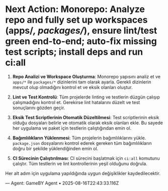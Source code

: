 # Next Action: Monorepo: Analyze repo and fully set up workspaces (apps/*, packages/*), ensure lint/test green end-to-end; auto-fix missing test scripts; install deps and run ci:all

1. **Repo Analizi ve Workspace Oluşturma**: Monorepo yapısını analiz et ve `apps/*` ile `packages/*` dizinlerini tam olarak ayarla. Gerekli dizinlerin mevcut olup olmadığını kontrol et ve eksik olanları oluştur.

2. **Lint ve Test Kontrolü**: Tüm projelerde linting ve testlerin düzgün çalışıp çalışmadığını kontrol et. Gerekirse lint hatalarını düzelt ve test sonuçlarını gözden geçir.

3. **Eksik Test Scriptlerinin Otomatik Düzeltilmesi**: Test scriptlerinin eksik olduğu dosyaları belirle ve otomatik olarak eksik olanları ekle. Bu sayede her uygulama ve paket için testlerin çalıştığından emin ol.

4. **Bağımlılıkların Yüklenmesi**: Tüm projelerin bağımlılıklarını yükle. `package.json` dosyalarını kontrol ederek gereken tüm bağımlılıkların doğru bir şekilde yüklendiğinden emin ol.

5. **CI Sürecinin Çalıştırılması**: CI sürecini başlatmak için `ci:all` komutunu çalıştır. Tüm testlerin ve lint kontrollerinin yeşil olduğunu doğrula. 

Her alt adım için uygulama yapıldığında uygun değişiklikler kaydedilecektir.

— Agent: GameBY Agent • 2025-08-16T22:43:33.116Z

